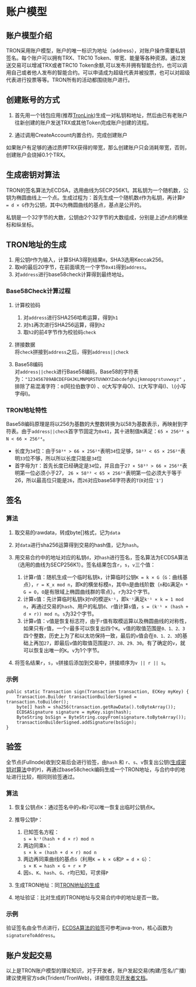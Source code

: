 # 账户模型

## 账户模型介绍

TRON采用账户模型，账户的唯一标识为地址（address），对账户操作需要私钥签名。每个账户可以拥有TRX、TRC10 Token、带宽、能量等各种资源。通过发送交易可以增减TRX或者TRC10 Token余额,可以发布并拥有智能合约，也可以调用自己或者他人发布的智能合约。可以申请成为超级代表并被投票，也可以对超级代表进行投票等等。TRON所有的活动都围绕账户进行。

## 创建账号的方式

1. 首先用一个钱包应用(推荐[TronLink](https://www.tronlink.org/))生成一对私钥和地址，然后由已有老账户往新创建的账户发送TRX或其他Token完成账户创建的流程。

2. 通过调用CreateAccount内置合约，完成创建账户

如果账户有足够的通过质押TRX获得的带宽，那么创建账户只会消耗带宽，否则，创建账户会烧掉0.1个TRX。

## 生成密钥对算法

TRON的签名算法为ECDSA，选用曲线为SECP256K1。其私钥为一个随机数，公钥为椭圆曲线上一个点。生成过程为：首先生成一个随机数`d`作为私钥，再计算`P = d × G`作为公钥，其中`G`为椭圆曲线的基点，基点是公开的。

私钥是一个32字节的大数，公钥由2个32字节的大数组成，分别是上述`P`点的横坐标和纵坐标。

## TRON地址的生成

1. 用公钥`P`作为输入，计算SHA3得到结果`H`，SHA3选用Keccak256。
2. 取`H`的最后20字节，在前面填充一个字节`0x41`得到`address`。
3. 对`address`进行base58check计算得到最终地址。

### Base58Check计算过程

1. 计算校验码
    1. 对`address`进行SHA256哈希运算，得到`h1`  
    2. 对`h1`再次进行SHA256运算，得到`h2`  
    3. 取`h2`的前4字节作为校验码`check`

2. 拼接数据  
将`check`拼接到`address`之后，得到`address||check`

3. Base58编码  
对`address||check`进行Base58编码，Base58的字符表为：`"123456789ABCDEFGHJKLMNPQRSTUVWXYZabcdefghijkmnopqrstuvwxyz"`  ，排除了易混淆字符：`0`(阿拉伯数字0) 、`O`(大写字母O)、`I`(大写字母I)、`l`(小写字母l)。

### TRON地址特性
Base58编码原理是将以256为基数的大整数转换为以58为基数表示，再映射到字符表。由于`address||check`首字节固定为`0x41`，其十进制值`N`满足：`65 × 256²⁴ ≤ N < 66 × 256²⁴`。
   
- 长度为`34`位：由于`58³⁴ > 66 × 256²⁴`表明`34`位足够，`58³³ < 65 × 256²⁴`表明`33`位不够，所以所以长度只能是`34`位
- 首字母为`T`：首先长度已经确定是`34`位，并且由于`27 × 58³³ > 66 × 256²⁴`表明第一位必须小于27， `26 × 58³³ < 65 × 256²⁴`表明第一位必须大于等于26，所以最高位只能是`26`，而`26`对应base58字符表的`T`(`0`对应`'1'`)


## 签名

### 算法
1. 取交易的rawdata，转成byte[]格式，记为`data`

2. 对`data`进行sha256运算得到交易的hash值，记为`hash`。

3. 用交易合约中的地址对应的私钥`d`，对`hash`进行签名，签名算法为ECDSA算法（选用的曲线为SECP256K1）。签名结果包含`r`，`s`，`v`三个值：  
    1. 计算`r`值：随机生成一个临时私钥`k`，计算临时公钥`K = k × G`（`G`：曲线基点），`r = K_x mod n`，即`K`的横坐标模`n`，其中`n`是曲线阶数（`n`和`G`满足`n * G = O`，`O`是有限域上椭圆曲线群的零点）。`r`为32个字节。
    2. 计算`s`值：先计算临时私钥`k`对n的模逆`k⁻¹`，即`k⁻¹`满足`k⁻¹ × k = 1 mod n`，再通过交易的`hash`、用户的私钥`d`、`r`值计算`s`值，`s = (k⁻¹ × (hash + d × r)) mod n`。`s`为32个字节。
    3. 计算`v`值：`v`值是恢复标志符，由于`r`值有取模运算以及椭圆曲线的对称性，如果只有`r`值，一个`r`最多可以恢复出四个`K`。`v`值的取值范围是`0、1、2、3`四个整数，历史上为了和以太坊保持一致，最后的`v`值会在`0、1、2、3`的基础上再加`27`，即最后`v`值的取值范围是`27、28、29、30`。有了确定的`v`，就可以恢复出唯一的`K`。`v`为1个字节。  

4. 将签名结果`r`，`s`，`v`拼接后添加到交易中，拼接顺序为`v || r || s`。

### 示例

```
public static Transaction sign(Transaction transaction, ECKey myKey) {
    Transaction.Builder transactionBuilderSigned = transaction.toBuilder();
    byte[] hash = sha256(transaction.getRawData().toByteArray());
    ECDSASignature signature = myKey.sign(hash);
    ByteString bsSign = ByteString.copyFrom(signature.toByteArray());
    transactionBuilderSigned.addSignature(bsSign);
}
```

## 验签
全节点(Fullnode)收到交易后会进行验签，由`hash` 和 `r`、`s`、`v`恢复出公钥([生成密钥对算法](#_4)中的`P`)，再通过base58check编码生成一个TRON地址，与合约中的地址进行比较，相同则验签通过。


### 算法

1. 恢复公钥点`K`：通过签名中的`v`和`r`可以唯一恢复出临时公钥点`K`。

2. 推导公钥`P`：      
    1. 已知签名方程：  
     `s = k⁻¹(hash + d × r) mod n`  
    2. 两边同乘`k`：  
     `s × k = (hash + d × r) mod n`  
    3. 两边再同乘曲线的基点`G`（利用`K = k × G`和`P = d × G`）：    
     `s × K = hash × G + r × P`  
    4. 因`s`、`K`、`hash`、`G`、`r`均已知，可求得`P`

3. 生成TRON地址：同[TRON地址的生成](#tron)

4. 地址验证：比对生成的TRON地址与交易合约中的地址是否一致。

### 示例
验证签名由全节点进行，[ECDSA算法的验签](https://github.com/tronprotocol/java-tron/blob/master/crypto/src/main/java/org/tron/common/crypto/ECKey.java)可参考java-tron，核心函数为`signatureToAddress`。


## 账户发起交易
以上是TRON账户模型的理论知识，对于开发者，账户发起交易(构建/签名/广播)建议使用官方sdk(Trident/TronWeb)，详细信息见[开发者文档](https://developers.tron.network/docs/create-offline-transactions-with-trident-and-tronweb)。

